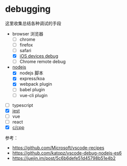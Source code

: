 # debugging

这里收集总结各种调试的手段

- browser 浏览器
  - [ ] chrome
  - [ ] firefox
  - [ ] safari
  - [x] [iOS devices debug](./packages/ios/readme.md)
  - [ ] Chrome remote debug
- [nodejs](./packages/nodejs/readme.md)
  - [x] nodejs 脚本
  - [x] express/koa
  - [x] webpack plugin
  - [ ] babel plugin
  - [ ] vue-cli plugin
- [ ] typescript
- [x] [jest](./packages/jest/readme.md)
- [ ] vue
- [ ] react
- [x] [c/cpp](./packages/cpp/readme.md)

参考：

- https://github.com/Microsoft/vscode-recipes
- https://github.com/katopz/vscode-debug-nodejs-es6
- https://juejin.im/post/5c6b6defe51d45798b51e4b2
